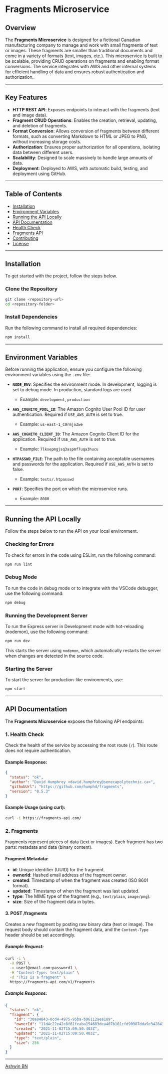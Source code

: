 # Fragments Microservice

## Overview

The **Fragments Microservice** is designed for a fictional Canadian manufacturing company to manage and work with small fragments of text or images. These fragments are smaller than traditional documents and come in a variety of formats (text, images, etc.). This microservice is built to be scalable, providing CRUD operations on fragments and enabling format conversions. The service integrates with AWS and other internal systems for efficient handling of data and ensures robust authentication and authorization.

---

## Key Features

- **HTTP REST API**: Exposes endpoints to interact with the fragments (text and image data).
- **Fragment CRUD Operations**: Enables the creation, retrieval, updating, and deletion of fragments.
- **Format Conversion**: Allows conversion of fragments between different formats, such as converting Markdown to HTML or JPEG to PNG, without increasing storage costs.
- **Authorization**: Ensures proper authorization for all operations, isolating data between different users.
- **Scalability**: Designed to scale massively to handle large amounts of data.
- **Deployment**: Deployed to AWS, with automatic build, testing, and deployment using GitHub.

---

## Table of Contents

- [Installation](#installation)
- [Environment Variables](#environment-variables)
- [Running the API Locally](#running-the-api-locally)
- [API Documentation](#api-documentation)
- [Health Check](#health-check)
- [Fragments API](#fragments-api)
- [Contributing](#contributing)
- [License](#license)

---

## Installation

To get started with the project, follow the steps below.

### Clone the Repository

```bash
git clone <repository-url>
cd <repository-folder>
```

### Install Dependencies

Run the following command to install all required dependencies:

```bash
npm install
```

---

## Environment Variables

Before running the application, ensure you configure the following environment variables using the `.env` file:

- **`NODE_ENV`**: Specifies the environment mode. In development, logging is set to debug mode. In production, standard logs are used.
  - Example: `development`, `production`

- **`AWS_COGNITO_POOL_ID`**: The Amazon Cognito User Pool ID for user authentication. Required if `USE_AWS_AUTH` is set to true.
  - Example: `us-east-1_C0rmjoZwe`

- **`AWS_COGNITO_CLIENT_ID`**: The Amazon Cognito Client ID for the application. Required if `USE_AWS_AUTH` is set to true.
  - Example: `7lksepmgjsq3aspmf7uqa3hucu`

- **`HTPASSWD_FILE`**: The path to the file containing acceptable usernames and passwords for the application. Required if `USE_AWS_AUTH` is set to false.
  - Example: `tests/.htpasswd`

- **`PORT`**: Specifies the port on which the microservice runs.
  - Example: `8080`

---

## Running the API Locally

Follow the steps below to run the API on your local environment.

### Checking for Errors

To check for errors in the code using ESLint, run the following command:

```bash
npm run lint
```

### Debug Mode

To run the code in debug mode or to integrate with the VSCode debugger, use the following command:

```bash
npm debug
```

### Running the Development Server

To run the Express server in Development mode with hot-reloading (nodemon), use the following command:

```bash
npm run dev
```

This starts the server using `nodemon`, which automatically restarts the server when changes are detected in the source code.

### Starting the Server

To start the server for production-like environments, use:

```bash
npm start
```

---

## API Documentation

The **Fragments Microservice** exposes the following API endpoints:

### 1. Health Check

Check the health of the service by accessing the root route (`/`). This route does not require authentication.

#### Example Response:

```json
{
  "status": "ok",
  "author": "David Humphrey <david.humphrey@senecapolytechnic.ca>",
  "githubUrl": "https://github.com/humphd/fragments",
  "version": "0.5.3"
}
```

#### Example Usage (using curl):

```bash
curl -i https://fragments-api.com/
```

### 2. Fragments

Fragments represent pieces of data (text or images). Each fragment has two parts: metadata and data (binary content).

#### Fragment Metadata:

- **id**: Unique identifier (UUID) for the fragment.
- **ownerId**: Hashed email address of the fragment owner.
- **created**: Timestamp of when the fragment was created (ISO 8601 format).
- **updated**: Timestamp of when the fragment was last updated.
- **type**: The MIME type of the fragment (e.g., `text/plain`, `image/png`).
- **size**: Size of the fragment data in bytes.

#### 3. POST /fragments

Creates a new fragment by posting raw binary data (text or image). The request body should contain the fragment data, and the `Content-Type` header should be set accordingly.

##### Example Request:

```bash
curl -i \
  -X POST \
  -u user1@email.com:password1 \
  -H "Content-Type: text/plain" \
  -d "This is a fragment" \
  https://fragments-api.com/v1/fragments
```

##### Example Response:

```json
{
  "status": "ok",
  "fragment": {
    "id": "30a84843-0cd4-4975-95ba-b96112aea189",
    "ownerId": "11d4c22e42c8f61feaba154683dea407b101cfd90987dda9e342843263ca420a",
    "created": "2021-11-02T15:09:50.403Z",
    "updated": "2021-11-02T15:09:50.403Z",
    "type": "text/plain",
    "size": 256
  }
}
```

---
[Ashwin BN](https://github.com/Ashwin-BN/)
